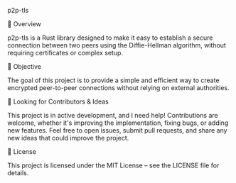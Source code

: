 p2p-tls

📌 Overview

p2p-tls is a Rust library designed to make it easy to establish a secure connection between two peers using the Diffie-Hellman algorithm, without requiring certificates or complex setup.

🚀 Objective

The goal of this project is to provide a simple and efficient way to create encrypted peer-to-peer connections without relying on external authorities.

🤝 Looking for Contributors & Ideas

This project is in active development, and I need help! Contributions are welcome, whether it's improving the implementation, fixing bugs, or adding new features. Feel free to open issues, submit pull requests, and share any new ideas that could improve the project.

📄 License

This project is licensed under the MIT License – see the LICENSE file for details.
